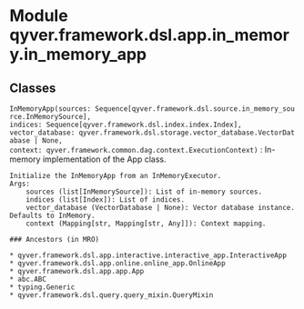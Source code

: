 Module qyver.framework.dsl.app.in_memory.in_memory_app
============================================================

Classes
-------

`InMemoryApp(sources: Sequence[qyver.framework.dsl.source.in_memory_source.InMemorySource], indices: Sequence[qyver.framework.dsl.index.index.Index], vector_database: qyver.framework.dsl.storage.vector_database.VectorDatabase | None, context: qyver.framework.common.dag.context.ExecutionContext)`
:   In-memory implementation of the App class.
    
    Initialize the InMemoryApp from an InMemoryExecutor.
    Args:
        sources (list[InMemorySource]): List of in-memory sources.
        indices (list[Index]): List of indices.
        vector_database (VectorDatabase | None): Vector database instance. Defaults to InMemory.
        context (Mapping[str, Mapping[str, Any]]): Context mapping.

    ### Ancestors (in MRO)

    * qyver.framework.dsl.app.interactive.interactive_app.InteractiveApp
    * qyver.framework.dsl.app.online.online_app.OnlineApp
    * qyver.framework.dsl.app.app.App
    * abc.ABC
    * typing.Generic
    * qyver.framework.dsl.query.query_mixin.QueryMixin
